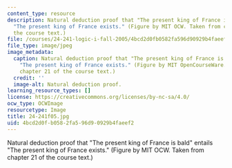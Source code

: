 ```yaml
---
content_type: resource
description: Natural deduction proof that "The present king of France is bald" entails
  "The present king of France exists." (Figure by MIT OCW. Taken from chapter 21 of
  the course text.)
file: /courses/24-241-logic-i-fall-2005/4bcd2d0fb0582fa596d90929b4faeef2_24-241f05.jpg
file_type: image/jpeg
image_metadata:
  caption: Natural deduction proof that "The present king of France is bald" entails
    "The present king of France exists." (Figure by MIT OpenCourseWare. Taken from
    chapter 21 of the course text.)
  credit: ''
  image-alt: Natural deduction proof.
learning_resource_types: []
license: https://creativecommons.org/licenses/by-nc-sa/4.0/
ocw_type: OCWImage
resourcetype: Image
title: 24-241f05.jpg
uid: 4bcd2d0f-b058-2fa5-96d9-0929b4faeef2
---
```

Natural deduction proof that "The present king of France is bald" entails "The present king of France exists." (Figure by MIT OCW. Taken from chapter 21 of the course text.)